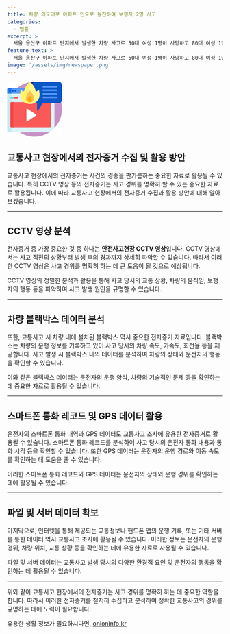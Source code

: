 ```yaml
---
title: 차량 의도대로 아파트 인도로 돌진하여 보행자 2명 사고
categories:
  - 법률
excerpt: >
  서울 용산구 아파트 단지에서 발생한 차량 사고로 50대 여성 1명이 사망하고 80대 여성 1명이 다쳤다. 운전자는 차량이 의도대로 움직이지 않았다고 주장하며 교통사고 처리특례법 위반 혐의로 경찰에 의해 입건됐다. 사고 당시 운전자는 음주 및 마약 검사를 받았지만 모두 음성이었으며, CCTV 등을 토대로 사고 경위를 조사 중이라고 밝혔다. 사망자의 사인은 정확한 조사를 통해 확인될 예정이다.
feature_text: >
  서울 용산구 아파트 단지에서 발생한 차량 사고로 50대 여성 1명이 사망하고 80대 여성 1명이 다쳤다. 운전자는 차량이 의도대로 움직이지 않았다고 주장하며 교통사고 처리특례법 위반 혐의로 경찰에 의해 입건됐다. 사고 당시 운전자는 음주 및 마약 검사를 받았지만 모두 음성이었으며, CCTV 등을 토대로 사고 경위를 조사 중이라고 밝혔다. 사망자의 사인은 정확한 조사를 통해 확인될 예정이다.
image: '/assets/img/newspaper.png'
---
```


<p><img src="/assets/img/news.png" alt="rentncar 속보" /></p>

<h2>교통사고 현장에서의 전자증거 수집 및 활용 방안</h2>

<p data-ke-size="size16">교통사고 현장에서의 전자증거는 사건의 경중을 판가름하는 중요한 자료로 활용될 수 있습니다. 특히 CCTV 영상 등의 전자증거는 사고 경위를 명확히 할 수 있는 중요한 자료로 활용됩니다. 이에 따라 교통사고 현장에서의 전자증거 수집과 활용 방안에 대해 알아보겠습니다.</p>

<hr>

<h2 data-ke-size="size26">CCTV 영상 분석</h2>

<p>전자증거 중 가장 중요한 것 중 하나는 <b>안전사고현장 CCTV 영상</b>입니다. CCTV 영상에서는 사고 직전의 상황부터 발생 후의 경과까지 상세히 파악할 수 있습니다. 따라서 이러한 CCTV 영상은 사고 경위를 명확히 하는 데 큰 도움이 될 것으로 예상됩니다. </p>

<p data-ke-size="size16">CCTV 영상의 정밀한 분석과 활용을 통해 사고 당시의 교통 상황, 차량의 움직임, 보행자의 행동 등을 파악하여 사고 발생 원인을 규명할 수 있습니다.</p>

<hr>

<h2 data-ke-size="size26">차량 블랙박스 데이터 분석</h2>

<p>또한, 교통사고 시 차량 내에 설치된 블랙박스 역시 중요한 전자증거 자료입니다. 블랙박스는 차량의 운행 정보를 기록하고 있어 사고 당시의 차량 속도, 가속도, 회전율 등을 제공합니다. 사고 발생 시 블랙박스 내의 데이터를 분석하여 차량의 상태와 운전자의 행동을 확인할 수 있습니다.</p>

<p data-ke-size="size16">이와 같은 블랙박스 데이터는 운전자의 운행 양식, 차량의 기술적인 문제 등을 확인하는 데 중요한 자료로 활용될 수 있습니다.</p>

<hr>

<h2 data-ke-size="size26">스마트폰 통화 레코드 및 GPS 데이터 활용</h2>

<p>운전자의 스마트폰 통화 내역과 GPS 데이터도 교통사고 조사에 유용한 전자증거로 활용될 수 있습니다. 스마트폰 통화 레코드를 분석하여 사고 당시의 운전자 통화 내용과 통화 시각 등을 확인할 수 있습니다. 또한 GPS 데이터는 운전자의 운행 경로와 이동 속도를 확인하는 데 도움을 줄 수 있습니다.</p>

<p data-ke-size="size16">이러한 스마트폰 통화 레코드와 GPS 데이터는 운전자의 상태와 운행 경위를 확인하는 데에 활용될 수 있습니다.</p>

<hr>

<h2 data-ke-size="size26">파일 및 서버 데이터 확보</h2>

<p>마지막으로, 인터넷을 통해 제공되는 교통정보나 핸드폰 앱의 운행 기록, 또는 기타 서버를 통한 데이터 역시 교통사고 조사에 활용될 수 있습니다. 이러한 정보는 운전자의 운행 경위, 차량 위치, 교통 상황 등을 확인하는 데에 유용한 자료로 사용될 수 있습니다.</p>

<p data-ke-size="size16">파일 및 서버 데이터는 교통사고 발생 당시의 다양한 환경적 요인 및 운전자의 행동을 확인하는 데 활용될 수 있습니다.</p>

<hr>

<p data-ke-size="size16">위와 같이 교통사고 현장에서의 전자증거는 사고 경위를 명확히 하는 데 중요한 역할을 합니다. 따라서 이러한 전자증거를 철저히 수집하고 분석하여 정확한 교통사고의 경위를 규명하는 데에 노력이 필요합니다.</p>
유용한 생활 정보가 필요하시다면, <a href="https://onioninfo.kr" rel="dofollow">onioninfo.kr</a>



